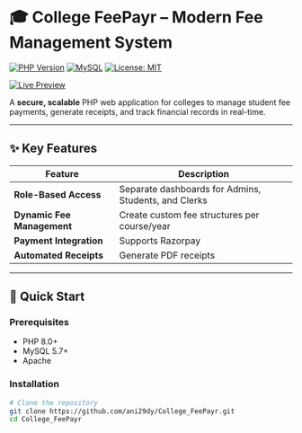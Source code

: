 # 🎓 College FeePayr – Modern Fee Management System

[![PHP Version](https://img.shields.io/badge/PHP-8.0%2B-777BB4?logo=php)](https://php.net/)
[![MySQL](https://img.shields.io/badge/MySQL-5.7%2B-4479A1?logo=mysql)](https://mysql.com)
[![License: MIT](https://img.shields.io/badge/License-MIT-green.svg)](LICENSE)

[![Live Preview](https://img.shields.io/badge/Live_Preview-Click_Here-blue?style=flat-square)](https://collegefeepayr.kesug.com)

A **secure, scalable** PHP web application for colleges to manage student fee payments, generate receipts, and track financial records in real-time.

---

## ✨ Key Features
| Feature | Description |
|---------|-------------|
| **Role-Based Access** | Separate dashboards for Admins, Students, and Clerks |
| **Dynamic Fee Management** | Create custom fee structures per course/year |
| **Payment Integration** | Supports Razorpay |
| **Automated Receipts** | Generate PDF receipts |
---

## 🚀 Quick Start

### Prerequisites
- PHP 8.0+
- MySQL 5.7+
- Apache

### Installation
```bash
# Clone the repository
git clone https://github.com/ani29dy/College_FeePayr.git
cd College_FeePayr
